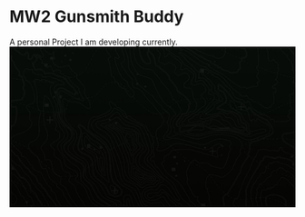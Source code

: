 # MW2 Gunsmith Buddy
A personal Project I am developing currently.
![ background](assets/bg/modern-warfare-2-no-logo.jpg)
